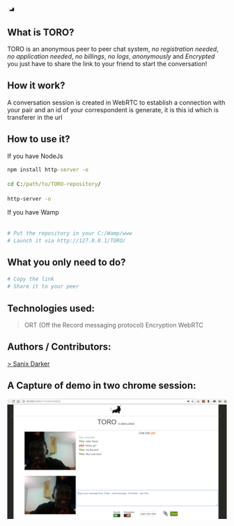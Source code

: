 <img src="icone.png" style="width:20px" >

## What is TORO?
TORO is an anonymous peer to peer chat system, *no registration needed*, *no application needed*, *no billings*, *no logs*, *anonymously* and *Encrypted* you just have to share the link to your friend to start the conversation!

## How it work?
A conversation session is created in WebRTC to establish a connection with your pair and an id of your correspondent is generate, it is this id which is transferer in the url

## How to use it?
If you have NodeJs
```cmd
npm install http-server -o

cd C:/path/to/TORO-repository/

http-server -o
```

If you have Wamp
```python

# Put the repository in your C:/Wamp/www
# Launch it via http://127.0.0.1/TORO/

```

## What you only need to do?
```python
# Copy the link
# Share it to your peer

```

## Technologies used:
> ORT (Off the Record messaging protocol) Encryption
> WebRTC

## Authors / Contributors:
<a href="https://github.com/Sanix-Darker">> Sanix Darker </a>

## A Capture of demo in two chrome session:
<img src="capture.png" >

